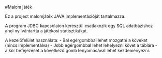 #Malom játék

Ez a project malomjáték JAVA implementációját tartalmazza.

A program JDBC kapcsolaton keresztül csatlakozik egy SQL adatbázishoz ahol nyilvántartja a játékosi statisztikákat.

A kezelőfelület használata: 
	- Bal egérgombbal lehet mozgatni a köveket (nincs implementálva)
	- Jobb egérgombbal lehet lehelyezni követ a táblára 
	- a kör befejezését a következő gomb lenyomásával lehet kezdeményezni.